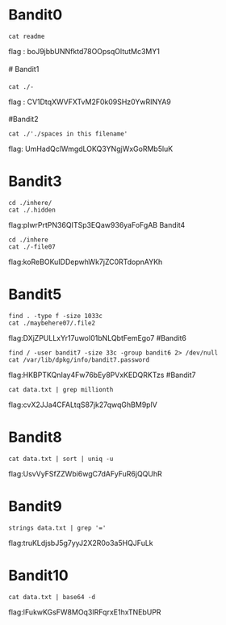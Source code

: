 # Bandit0 
``` 
cat readme
```
flag : boJ9jbbUNNfktd78OOpsqOltutMc3MY1<br><br>
# Bandit1
```
cat ./-
```
flag : CV1DtqXWVFXTvM2F0k09SHz0YwRINYA9 <br><br>
#Bandit2
```
cat ./'./spaces in this filename'
```
flag: UmHadQclWmgdLOKQ3YNgjWxGoRMb5luK
# Bandit3
```
cd ./inhere/
cat ./.hidden
```
flag:pIwrPrtPN36QITSp3EQaw936yaFoFgAB
Bandit4
```
cd ./inhere
cat ./-file07
```
flag:koReBOKuIDDepwhWk7jZC0RTdopnAYKh
# Bandit5
```
find . -type f -size 1033c
cat ./maybehere07/.file2
```
flag:DXjZPULLxYr17uwoI01bNLQbtFemEgo7
#Bandit6
```
find / -user bandit7 -size 33c -group bandit6 2> /dev/null
cat /var/lib/dpkg/info/bandit7.password
```
flag:HKBPTKQnIay4Fw76bEy8PVxKEDQRKTzs
#Bandit7
```
cat data.txt | grep millionth
```
flag:cvX2JJa4CFALtqS87jk27qwqGhBM9plV
# Bandit8
```
cat data.txt | sort | uniq -u

```
flag:UsvVyFSfZZWbi6wgC7dAFyFuR6jQQUhR
# Bandit9
```
strings data.txt | grep '='
```
flag:truKLdjsbJ5g7yyJ2X2R0o3a5HQJFuLk
# Bandit10
```
cat data.txt | base64 -d
```
flag:IFukwKGsFW8MOq3IRFqrxE1hxTNEbUPR








